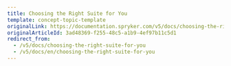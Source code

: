 ```yaml
---
title: Choosing the Right Suite for You
template: concept-topic-template
originalLink: https://documentation.spryker.com/v5/docs/choosing-the-right-suite-for-you
originalArticleId: 3ad48369-f255-48c5-a1b9-4ef97b11c5d1
redirect_from:
  - /v5/docs/choosing-the-right-suite-for-you
  - /v5/docs/en/choosing-the-right-suite-for-you
---
```



